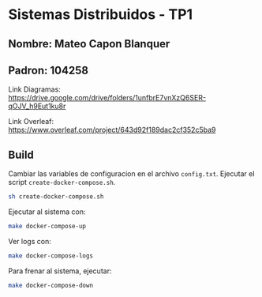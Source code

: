 # Sistemas Distribuidos - TP1

## Nombre: Mateo Capon Blanquer
## Padron: 104258

Link Diagramas:
https://drive.google.com/drive/folders/1unfbrE7vnXzQ6SER-qOJV_h9Eut1ku8r

Link Overleaf:
https://www.overleaf.com/project/643d92f189dac2cf352c5ba9


## Build
Cambiar las variables de configuracion en el archivo `config.txt`. Ejecutar el script `create-docker-compose.sh`.

```bash
sh create-docker-compose.sh
```

Ejecutar al sistema con:

```bash
make docker-compose-up
```

Ver logs con:


```bash
make docker-compose-logs
```

Para frenar al sistema, ejecutar:

```bash
make docker-compose-down
```

